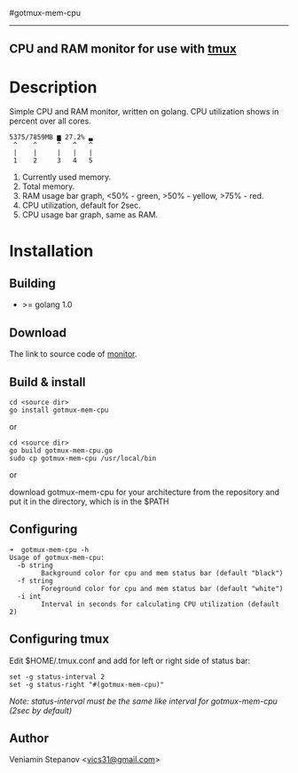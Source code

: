 #gotmux-mem-cpu

----------------------------------
CPU and RAM monitor for use with [tmux](https://tmux.github.io/)
-----------------------------------

Description
===========

Simple CPU and RAM monitor, written on golang. CPU utilization shows in percent over all cores.

```
5375/7859MB ▆ 27.2% ▃ 
 ^    ^     ^   ^   ^
 |    |     |   |   |
 1    2     3   4   5
 ```

1. Currently used memory.
2. Total memory.
3. RAM usage bar graph, <50% - green, >50% - yellow, >75% - red.
4. CPU utilization, default for 2sec.
5. CPU usage bar graph, same as RAM.
 
 
Installation
============

Building
--------
 
* \>= golang 1.0                                                                                                                                                                                               

Download
--------
The link to source code of [monitor](https://github.com/Spirans/gotmux-mem-cpu).

Build & install
-----
```
cd <source dir>
go install gotmux-mem-cpu
```
or
```
cd <source dir>
go build gotmux-mem-cpu.go
sudo cp gotmux-mem-cpu /usr/local/bin
```
or 

download gotmux-mem-cpu for your architecture from the repository and put it in the directory, which is in the $PATH

Configuring
-----------
```
➜  gotmux-mem-cpu -h
Usage of gotmux-mem-cpu:
  -b string
        Background color for cpu and mem status bar (default "black")
  -f string
        Foreground color for cpu and mem status bar (default "white")
  -i int
        Interval in seconds for calculating CPU utilization (default 2)

```

Configuring tmux
--------------
Edit $HOME/.tmux.conf and add for left or right side of status bar:
```
set -g status-interval 2
set -g status-right "#(gotmux-mem-cpu)"
```

_Note: status-interval must be the same like interval for gotmux-mem-cpu (2sec by default)_

Author
------

Veniamin Stepanov <[vics31@gmail.com](mailto:vics31@gmail.com)>
